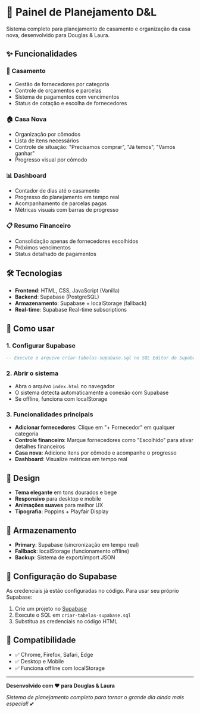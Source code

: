 # 💍 Painel de Planejamento D&L

Sistema completo para planejamento de casamento e organização da casa nova, desenvolvido para Douglas & Laura.

## ✨ Funcionalidades

### 💍 **Casamento**
- Gestão de fornecedores por categoria
- Controle de orçamentos e parcelas
- Sistema de pagamentos com vencimentos
- Status de cotação e escolha de fornecedores

### 🏠 **Casa Nova**
- Organização por cômodos
- Lista de itens necessários
- Controle de situação: "Precisamos comprar", "Já temos", "Vamos ganhar"
- Progresso visual por cômodo

### 📊 **Dashboard**
- Contador de dias até o casamento
- Progresso do planejamento em tempo real
- Acompanhamento de parcelas pagas
- Métricas visuais com barras de progresso

### 📋 **Resumo Financeiro**
- Consolidação apenas de fornecedores escolhidos
- Próximos vencimentos
- Status detalhado de pagamentos

## 🛠️ Tecnologias

- **Frontend**: HTML, CSS, JavaScript (Vanilla)
- **Backend**: Supabase (PostgreSQL)
- **Armazenamento**: Supabase + localStorage (fallback)
- **Real-time**: Supabase Real-time subscriptions

## 🚀 Como usar

### 1. **Configurar Supabase**
```sql
-- Execute o arquivo criar-tabelas-supabase.sql no SQL Editor do Supabase
```

### 2. **Abrir o sistema**
- Abra o arquivo `index.html` no navegador
- O sistema detecta automaticamente a conexão com Supabase
- Se offline, funciona com localStorage

### 3. **Funcionalidades principais**
- **Adicionar fornecedores**: Clique em "+ Fornecedor" em qualquer categoria
- **Controle financeiro**: Marque fornecedores como "Escolhido" para ativar detalhes financeiros
- **Casa nova**: Adicione itens por cômodo e acompanhe o progresso
- **Dashboard**: Visualize métricas em tempo real

## 🎨 Design

- **Tema elegante** em tons dourados e bege
- **Responsivo** para desktop e mobile
- **Animações suaves** para melhor UX
- **Tipografia**: Poppins + Playfair Display

## 💾 Armazenamento

- **Primary**: Supabase (sincronização em tempo real)
- **Fallback**: localStorage (funcionamento offline)
- **Backup**: Sistema de export/import JSON

## 🔧 Configuração do Supabase

As credenciais já estão configuradas no código. Para usar seu próprio Supabase:

1. Crie um projeto no [Supabase](https://supabase.com)
2. Execute o SQL em `criar-tabelas-supabase.sql`
3. Substitua as credenciais no código HTML

## 📱 Compatibilidade

- ✅ Chrome, Firefox, Safari, Edge
- ✅ Desktop e Mobile
- ✅ Funciona offline com localStorage

---

**Desenvolvido com ❤️ para Douglas & Laura**

*Sistema de planejamento completo para tornar o grande dia ainda mais especial! 💕*
